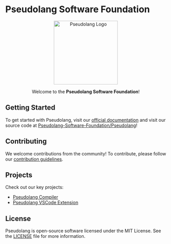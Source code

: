 # Pseudolang Software Foundation

<p align="center">
    <img src="Pseudolang-Logo.png" alt="Pseudolang Logo" height="200px" width="auto">
</p>

<p align="center">
    Welcome to the <strong>Pseudolang Software Foundation</strong>!
</p>

## Getting Started

To get started with Pseudolang, visit our [official documentation](https://docs.pseudo-lang.org) and visit our source code at [Pseudolang-Software-Foundation/Pseudolang](https://github.com/PseudoLang-Software-Foundation/Pseudolang)!

## Contributing

We welcome contributions from the community! To contribute, please follow our [contribution guidelines](https://github.com/PseudoLang-Software-Foundation/Pseudolang?tab=readme-ov-file#contributing).

## Projects

Check out our key projects:

- [Pseudolang Compiler](https://github.com/PseudoLang-Software-Foundation/Pseudolang)
- [Pseudolang VSCode Extension](https://github.com/PseudoLang-Software-Foundation/Pseudolang-VSCode)

## License

Pseudolang is open-source software licensed under the MIT License. See the [LICENSE](https://github.com/Pseudolang/Pseudolang/LICENSE) file for more information.
